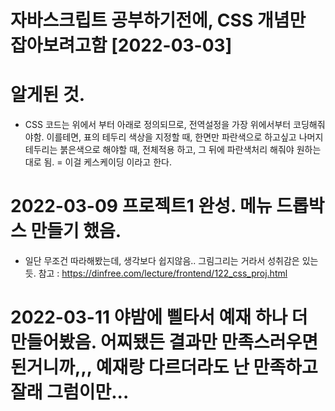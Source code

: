 # 자바스크립트 공부하기전에, CSS 개념만 잡아보려고함 [2022-03-03]

# 알게된 것.

- CSS 코드는 위에서 부터 아래로 정의되므로, 전역설정을 가장 위에서부터 코딩해줘야함.
  이를테면, 표의 테두리 색상을 지정할 때, 한면만 파란색으로 하고싶고 나머지 테두리는 붉은색으로 해야할 때, 전체적용 하고, 그 뒤에 파란색처리 해줘야 원하는 대로 됨.
  = 이걸 케스케이딩 이라고 한다.

# 2022-03-09 프로젝트1 완성. 메뉴 드롭박스 만들기 했음.

- 일단 무조건 따라해봤는데, 생각보다 쉽지않음.. 그림그리는 거라서 성취감은 있는듯.
  참고 : https://dinfree.com/lecture/frontend/122_css_proj.html

# 2022-03-11 야밤에 삘타서 예재 하나 더 만들어봤음. 어찌됐든 결과만 만족스러우면 된거니까,,, 예재랑 다르더라도 난 만족하고 잘래 그럼이만...
